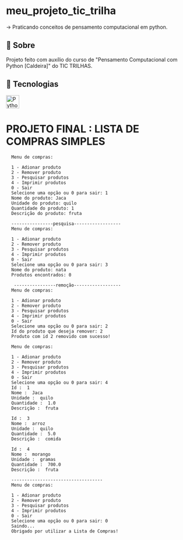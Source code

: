 # meu_projeto_tic_trilha

-> Praticando conceitos de pensamento computacional em python.

<h2>📘 Sobre</h2>
<p>Projeto feito com auxílio do curso de "Pensamento Computacional com Python [Caldeira]" do TIC TRILHAS. </p>

## 🚀 Tecnologias
<div>
   <a href="https://www.python.org/" target="_blank" rel="noreferrer"><img src="https://raw.githubusercontent.com/danielcranney/readme-generator/main/public/icons/skills/python-colored.svg" width="36" height="36" alt="Python" /></a>
</div>

# PROJETO FINAL : LISTA DE COMPRAS SIMPLES

      Menu de compras: 
      
      1 - Adionar produto
      2 - Remover produto
      3 - Pesquisar produtos
      4 - Imprimir produtos
      0 - Sair
      Selecione uma opção ou 0 para sair: 1
      Nome do produto: Jaca
      Unidade do produto: quilo
      Quantidade do produto: 1
      Descrição do produto: fruta

      ----------------pesquisa------------------
      Menu de compras: 
      
      1 - Adionar produto
      2 - Remover produto
      3 - Pesquisar produtos
      4 - Imprimir produtos
      0 - Sair
      Selecione uma opção ou 0 para sair: 3
      Nome do produto: nata
      Produtos encontrados: 0

       ----------------remoção------------------
      Menu de compras: 
      
      1 - Adionar produto
      2 - Remover produto
      3 - Pesquisar produtos
      4 - Imprimir produtos
      0 - Sair
      Selecione uma opção ou 0 para sair: 2
      Id do produto que deseja remover: 2
      Produto com id 2 removido com sucesso!
      
      Menu de compras: 
      
      1 - Adionar produto
      2 - Remover produto
      3 - Pesquisar produtos
      4 - Imprimir produtos
      0 - Sair
      Selecione uma opção ou 0 para sair: 4
      Id :  1
      Nome :  Jaca
      Unidade :  quilo
      Quantidade :  1.0
      Descrição :  fruta
      
      Id :  3
      Nome :  arroz
      Unidade :  quilo
      Quantidade :  5.0
      Descrição :  comida
      
      Id :  4
      Nome :  morango
      Unidade :  gramas
      Quantidade :  700.0
      Descrição :  fruta

      -----------------------------------
      Menu de compras: 

      1 - Adionar produto
      2 - Remover produto
      3 - Pesquisar produtos
      4 - Imprimir produtos
      0 - Sair
      Selecione uma opção ou 0 para sair: 0
      Saindo...
      Obrigado por utilizar a Lista de Compras!
      
      
      

